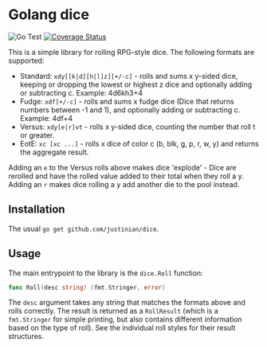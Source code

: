 # Golang dice

![Go Test](https://github.com/betorvs/dice/workflows/Go%20Test/badge.svg)
[![Coverage Status](https://coveralls.io/repos/github/betorvs/dice/badge.svg?branch=main)](https://coveralls.io/github/betorvs/dice?branch=main)

This is a simple library for rolling RPG-style dice. The following formats are supported:

* Standard: `xdy[[k|d][h|l]z][+/-c]` - rolls and sums x y-sided dice, keeping or dropping the lowest or highest z dice and optionally adding or subtracting c. Example: 4d6kh3+4
* Fudge: `xdf[+/-c]` - rolls and sums x fudge dice (Dice that returns numbers between -1 and 1), and optionally adding or subtracting c. Example: 4df+4
* Versus: `xdy[e|r]vt` - rolls x y-sided dice, counting the number that roll t or greater.
* EotE: `xc [xc ...]` - rolls x dice of color c (b, blk, g, p, r, w, y) and returns the aggregate result.

Adding an `e` to the Versus rolls above makes dice 'explode' - Dice are rerolled and have the 
rolled value added to their total when they roll a y. Adding an `r` makes dice rolling a y add another die
to the pool instead.

## Installation

The usual `go get github.com/justinian/dice`.

## Usage

The main entrypoint to the library is the `dice.Roll` function:

```go
func Roll(desc string) (fmt.Stringer, error)
```

The `desc` argument takes any string that matches the formats above and rolls
correctly. The result is returned as a `RollResult` (which is a `fmt.Stringer`
for simple printing, but also contains different information based on the type
of roll). See the individual roll styles for their result structures.
